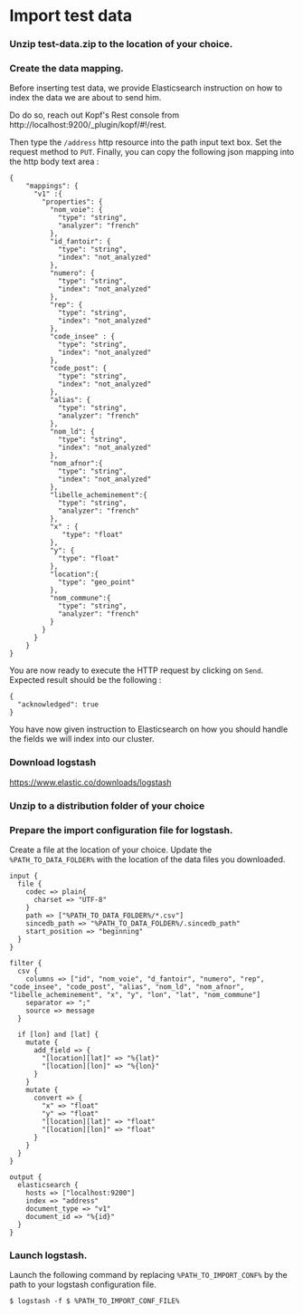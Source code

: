 # Import test data

### Unzip test-data.zip to the location of your choice.

### Create the data mapping.

Before inserting test data, we provide Elasticsearch instruction on how to index the data we are about to send him.

Do do so, reach out Kopf's Rest console from http://localhost:9200/_plugin/kopf/#!/rest.

Then type the `/address` http resource into the path input text box. Set the request method to `PUT`. Finally, you can copy the following json mapping into the http body text area :

```
{
    "mappings": {
      "v1" :{
        "properties": {
          "nom_voie": {
            "type": "string",
            "analyzer": "french"
          },
          "id_fantoir": {
            "type": "string",
            "index": "not_analyzed"
          },
          "numero": {
            "type": "string",
            "index": "not_analyzed"
          },
          "rep": {
            "type": "string",
            "index": "not_analyzed"
          },
          "code_insee" : {
            "type": "string",
            "index": "not_analyzed"
          },
          "code_post": {
            "type": "string",
            "index": "not_analyzed"
          },
          "alias": {
            "type": "string",
            "analyzer": "french"
          },
          "nom_ld": {
            "type": "string",
            "index": "not_analyzed"
          },
          "nom_afnor":{
            "type": "string",
            "index": "not_analyzed"
          },
          "libelle_acheminement":{
            "type": "string",
            "analyzer": "french"
          },
          "x" : {
             "type": "float"
          },
          "y": {
            "type": "float"
          },
          "location":{
            "type": "geo_point"
          },
          "nom_commune":{
            "type": "string",
            "analyzer": "french"
          }
        }
      }
    }
}
```

You are now ready to execute the HTTP request by clicking on `Send`. Expected result should be the following :

```
{
  "acknowledged": true
}
```

You have now given instruction to Elasticsearch on how you should handle the fields we will index into our cluster.

### Download logstash

https://www.elastic.co/downloads/logstash

### Unzip to a distribution folder of your choice

### Prepare the import configuration file for logstash.

Create a file at the location of your choice. Update the `%PATH_TO_DATA_FOLDER%`
with the location of the data files you downloaded.

```
input {
  file {
    codec => plain{
      charset => "UTF-8"
    }
    path => ["%PATH_TO_DATA_FOLDER%/*.csv"]
    sincedb_path => "%PATH_TO_DATA_FOLDER%/.sincedb_path"
    start_position => "beginning"
  }
}

filter {
  csv {
    columns => ["id", "nom_voie", "d_fantoir", "numero", "rep", "code_insee", "code_post", "alias", "nom_ld", "nom_afnor", "libelle_acheminement", "x", "y", "lon", "lat", "nom_commune"]
    separator => ";"
    source => message
  }

  if [lon] and [lat] {
    mutate {
      add_field => {
        "[location][lat]" => "%{lat}"
        "[location][lon]" => "%{lon}"
      }
    }
    mutate {
      convert => {
        "x" => "float"
        "y" => "float"
        "[location][lat]" => "float"
        "[location][lon]" => "float"
      }
    }
  }
}

output {
  elasticsearch {
    hosts => ["localhost:9200"]
    index => "address"
    document_type => "v1"
    document_id => "%{id}"
  }
}
```

### Launch logstash.

Launch the following command by replacing `%PATH_TO_IMPORT_CONF%` by the path
to your logstash configuration file.

```
$ logstash -f $ %PATH_TO_IMPORT_CONF_FILE%
```

